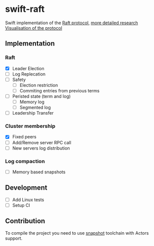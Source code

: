 # swift-raft

Swift implementation of the [Raft protocol](https://raft.github.io/raft.pdf), 
[more detailed research](https://github.com/ongardie/dissertation/blob/master/online-trim.pdf)
[Visualisation of the protocol](http://thesecretlivesofdata.com/raft/)

## Implementation

### Raft

- [x] Leader Election
- [ ] Log Replecation
- [ ] Safety
  - [ ] Election restriction
  - [ ] Commiting entries from previous terms
- [ ] Peristed state (term and log)
  - [ ] Memory log
  - [ ] Segmented log
- [ ] Leadership Transfer

### Cluster membership

- [x] Fixed peers
- [ ] Add/Remove server RPC call
- [ ] New servers log distribution

### Log compaction

- [ ] Memory based snapshots

## Development
- [ ] Add Linux tests
- [ ] Setup CI

## Contribution

To compile the project you need to use [snapshot](https://swift.org/download/#snapshots) toolchain with Actors support.
